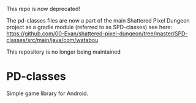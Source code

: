 This repo is now deprecated!

The pd-classes files are now a part of the main Shattered Pixel Dungeon project as a gradle module (referred to as SPD-classes)
see here: https://github.com/00-Evan/shattered-pixel-dungeon/tree/master/SPD-classes/src/main/java/com/watabou

This repository is no longer being maintained


PD-classes
==========

Simple game library for Android.

